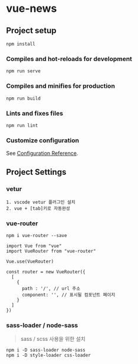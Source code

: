 # vue-news

## Project setup
```
npm install
```

### Compiles and hot-reloads for development
```
npm run serve
```

### Compiles and minifies for production
```
npm run build
```

### Lints and fixes files
```
npm run lint
```

### Customize configuration
See [Configuration Reference](https://cli.vuejs.org/config/).

## Project Settings
### vetur
```
1. vscode vetur 플러그인 설치
2. vue + [tab]키로 자동완성
```
### vue-router
```
npm i vue-router --save
```
```
import Vue from "vue"
import VueRouter from "vue-router"

Vue.use(VueRouter)

const router = new VueRouter({
  [
    {
      path : '/', // url 주소
      component: '', // 표시될 컴포넌트 페이지
    }
  ]
})
```

### sass-loader / node-sass
>sass / scss 사용을 위한 설치
```
npm i -D sass-loader node-sass
npm i -D style-loader css-loader
```

